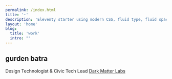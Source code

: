 ```yaml
---
permalink: /index.html
title: '~'
description: 'Eleventy starter using modern CSS, fluid type, fluid spacing, flexible layout and progressive enhancement.'
layout: 'home'
blog:
  title: 'work'
  intro: ""
---
```


## gurden batra

Design Technologist & Civic Tech Lead
[Dark Matter Labs](https://darkmatterlabs.org/)